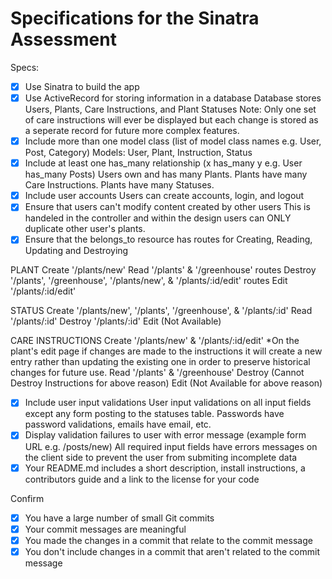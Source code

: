 # Specifications for the Sinatra Assessment

Specs:
- [x] Use Sinatra to build the app
- [x] Use ActiveRecord for storing information in a database
Database stores Users, Plants, Care Instructions, and Plant Statuses
Note: Only one set of care instructions will ever be displayed but each change is stored as a seperate record for future more complex features.
- [x] Include more than one model class (list of model class names e.g. User, Post, Category)
Models: User, Plant, Instruction, Status
- [x] Include at least one has_many relationship (x has_many y e.g. User has_many Posts)
Users own and has many Plants. Plants have many Care Instructions. Plants have many Statuses.
- [x] Include user accounts
Users can create accounts, login, and logout
- [x] Ensure that users can't modify content created by other users
This is handeled in the controller and within the design users can ONLY duplicate other user's plants.
- [x] Ensure that the belongs_to resource has routes for Creating, Reading, Updating and Destroying

PLANT
Create '/plants/new'
Read '/plants' & '/greenhouse' routes
Destroy '/plants', '/greenhouse', '/plants/new', & '/plants/:id/edit' routes
Edit '/plants/:id/edit'

STATUS
Create '/plants/new', '/plants', '/greenhouse', & '/plants/:id'
Read '/plants/:id'
Destroy '/plants/:id'
Edit (Not Available)

CARE INSTRUCTIONS
Create '/plants/new' & '/plants/:id/edit' 
  *On the plant's edit page if changes are made to the instructions it will create a new entry rather than updating the existing one in order to preserve historical changes for future use.
Read '/plants' & '/greenhouse'
Destroy (Cannot Destroy Instructions for above reason)
Edit (Not Available for above reason)

- [x] Include user input validations
User input validations on all input fields except any form posting to the statuses table.
Passwords have password validations, emails have email, etc.
- [x] Display validation failures to user with error message (example form URL e.g. /posts/new)
All required input fields have errors messages on the client side to prevent the user from submiting incomplete data
- [x] Your README.md includes a short description, install instructions, a contributors guide and a link to the license for your code

Confirm
- [x] You have a large number of small Git commits
- [x] Your commit messages are meaningful
- [x] You made the changes in a commit that relate to the commit message
- [x] You don't include changes in a commit that aren't related to the commit message
